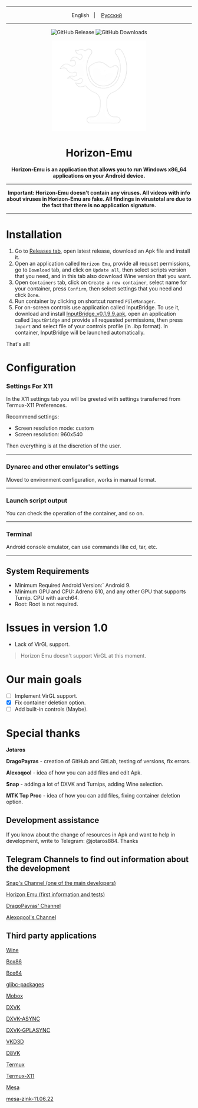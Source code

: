 ----

<p align="center">
English
&nbsp;&nbsp;| &nbsp;&nbsp;
<a href="https://github.com/HorizonEmuTeam/Horizon-Emu/blob/main/README-RUS.md">Русский</a>
&nbsp;&nbsp;
</p>

----

<div align="center">

![GitHub Release](https://img.shields.io/github/v/release/HorizonEmuTeam/Horizon-Emu?label=Latest%20Version)
![GitHub Downloads](https://img.shields.io/github/downloads/HorizonEmuTeam/Horizon-Emu/total?logo=github&label=Total%20Downloads)

<p align="center">
	<img src="ProjectLogo.png" width="256" height="246" />
</p>

  <h1 align="center">Horizon-Emu</h1>

  <p align="center">
    <strong>Horizon-Emu is an application that allows you to run Windows x86_64 applications on your Android device.</strong>
  </p>

----

<strong>Important: Horizon-Emu doesn't contain any viruses. All videos with info about viruses in Horizon-Emu are fake. All findings in virustotal are due to the fact that there is no application signature.</strong>

----

</div>

# Installation 

1. Go to [Releases tab](https://github.com/HorizonEmuTeam/Horizon-Emu/releases/), open latest release, download an Apk file and install it.
2. Open an application called `Horizon Emu`, provide all requset permissions, go to `Download` tab, and click on `Update all`, then select scripts version that you need, and in this tab also download Wine version that you want.
3. Open `Containers` tab, click on `Create a new container`, select name for your container, press `Confirm`, then select settings that you need and click `Done`.
4. Run container by clicking on shortcut named `FileManager`.
5. For on-screen controls use application called InputBridge. To use it, download and install [InputBridge_v0.1.9.9.apk](https://raw.githubusercontent.com/HorizonEmuTeam/Horizon-Emu/main/InputBridge_v0.1.9.9.apk), open an application called `InputBridge` and provide all requested permissions, then press `Import` and select file of your controls profile (in .ibp format).
In container, InputBridge will be launched automatically.

That's all!

# Configuration
### Settings For X11
In the X11 settings tab you will be greeted with settings transferred from Termux-X11 Preferences.

Recommend settings: 

* Screen resolution mode: custom
* Screen resolution: 960x540

Then everything is at the discretion of the user.

----

### Dynarec and other emulator's settings
Moved to environment configuration, works in manual format.

----

### Launch script output
You can check the operation of the container, and so on.

----

### Terminal
Android console emulator, can use commands like cd, tar, etc.

----

## System Requirements

* Minimum Required Android Version:` Android 9.
* Minimum GPU and CPU:
Adreno 610, and any other GPU that supports Turnip. CPU with aarch64.
* Root:
Root is not required.

# Issues in version 1.0
* Lack of VirGL support.

>Horizon Emu doesn't support VirGL at this moment.

# Our main goals

- [ ] Implement VirGL support.
- [x] Fix container deletion option.
- [ ] Add built-in controls (Maybe).

# Special thanks 
<b>Jotaros</b>

<b>DragoPayras</b> - creation of GitHub and GitLab, testing of versions, fix errors.

<b>Alexoqool</b> - idea of ​​how you can add files and edit Apk.

<b>Snap</b> - adding a lot of DXVK and Turnips, adding Wine selection.

<b>MTK Top Proc</b> - idea of how you can add files, fixing container deletion option.

## Development assistance
If you know about the change of resources in Apk and want to help in development, write to Telegram: @jotaros884. Thanks 

## Telegram Channels to find out information about the development

[Snap's Channel (one of the main developers)](https://t.me/MoboxWinlatorExagear)

[Horizon Emu (first information and tests)](https://t.me/HorizonEmuOfficial)

[DragoPayras' Channel](https://t.me/DragOS_Channel)

[Alexoqool's Channel](https://t.me/WinlatorRus)

## Third party applications

[Wine](https://wiki.winehq.org/Licensing)

[Box86](https://github.com/ptitSeb/box86)

[Box64](https://github.com/ptitSeb/box64)

[glibc-packages](https://github.com/termux-pacman/glibc-packages)

[Mobox](https://github.com/olegos2/mobox)

[DXVK](https://github.com/doitsujin/dxvk)

[DXVK-ASYNC](https://github.com/Sporif/dxvk-async)

[DXVK-GPLASYNC](https://gitlab.com/Ph42oN/dxvk-gplasync)

[VKD3D](https://github.com/lutris/vkd3d)

[D8VK](https://github.com/AlpyneDreams/d8vk)

[Termux](https://github.com/termux/termux-app)

[Termux-X11](https://github.com/termux/termux-x11)

[Mesa](https://docs.mesa3d.org/license.html)

[mesa-zink-11.06.22](https://github.com/alexvorxx/mesa-zink-11.06.22)

